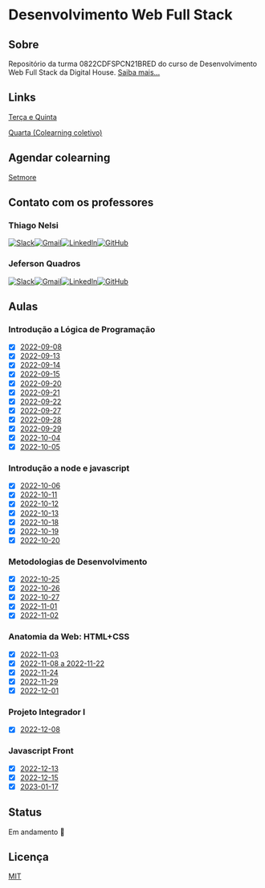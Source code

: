 # Desenvolvimento Web Full Stack

## Sobre

Repositório da turma 0822CDFSPCN21BRED do curso de Desenvolvimento Web Full Stack da Digital House. [Saiba mais...](https://www.digitalhouse.com/br/produtos/programacao/desenvolvimento-web-full-stack)

## Links

[Terça e Quinta](https://digitalhouse.zoom.us/j/95349644844)

[Quarta (Colearning coletivo)](https://digitalhouse.zoom.us/j/95349644844)

## Agendar colearning

[Setmore](https://booking.setmore.com/scheduleappointment/78fd3a05-18b4-4e19-863e-6766e7cff22b/services/17cff5de-1fb1-4086-965a-ddfb49ce44c5?source=easyshare)

## Contato com os professores

### Thiago Nelsi

[![Slack](https://img.shields.io/badge/Slack-4A154B?style=for-the-badge&logo=slack&logoColor=white)](https://alunos-dhbr.slack.com/team/U03ACFS3F09)[![Gmail](https://img.shields.io/badge/Gmail-D14836?style=for-the-badge&logo=gmail&logoColor=white)](mailto:tcouto@digitalhouse.com)[![LinkedIn](https://img.shields.io/badge/linkedin-%230077B5.svg?style=for-the-badge&logo=linkedin&logoColor=white)](https://www.linkedin.com/in/thiagonelsi/)[![GitHub](https://img.shields.io/badge/github-%23121011.svg?style=for-the-badge&logo=github&logoColor=white)](https://github.com/ThiagoNelsi)

### Jeferson Quadros

[![Slack](https://img.shields.io/badge/Slack-4A154B?style=for-the-badge&logo=slack&logoColor=white)](https://alunos-dhbr.slack.com/team/U043Y2EGTLH)[![Gmail](https://img.shields.io/badge/Gmail-D14836?style=for-the-badge&logo=gmail&logoColor=white)](mailto:jeferson.quadros@digitalhouse.com)[![LinkedIn](https://img.shields.io/badge/linkedin-%230077B5.svg?style=for-the-badge&logo=linkedin&logoColor=white)](https://www.linkedin.com/in/jeferson-freitas-quadros-3b950049/)[![GitHub](https://img.shields.io/badge/github-%23121011.svg?style=for-the-badge&logo=github&logoColor=white)](https://github.com/pianeiro)

## Aulas

### Introdução a Lógica de Programação

- [x] [2022-09-08](./2022-09-08/README.md)
- [x] [2022-09-13](./2022-09-13/README.md)
- [x] [2022-09-14](./2022-09-14/README.md)
- [x] [2022-09-15](./2022-09-15/README.md)
- [x] [2022-09-20](./2022-09-20/README.md)
- [x] [2022-09-21](./2022-09-21/README.md)
- [x] [2022-09-22](./2022-09-22/README.md)
- [x] [2022-09-27](./2022-09-27/README.md)
- [x] [2022-09-28](./2022-09-28/README.md)
- [x] [2022-09-29](./2022-09-29/README.md)
- [x] [2022-10-04](./2022-10-04/README.md)
- [x] [2022-10-05](./2022-10-05/README.md)

### Introdução a node e javascript

- [x] [2022-10-06](./2022-10-06/README.md)
- [x] [2022-10-11](./2022-10-11/README.md)
- [x] [2022-10-12](./2022-10-12/README.md)
- [x] [2022-10-13](./2022-10-13/README.md)
- [x] [2022-10-18](./2022-10-18/README.md)
- [x] [2022-10-19](./2022-10-19/README.md)
- [x] [2022-10-20](./2022-10-20/README.md)

### Metodologias de Desenvolvimento

- [x] [2022-10-25](./2022-10-25/README.md)
- [x] [2022-10-26](./2022-10-26/README.md)
- [x] [2022-10-27](./2022-10-27/README.md)
- [x] [2022-11-01](./2022-11-01/README.md)
- [x] [2022-11-02](./2022-11-02/README.md)

### Anatomia da Web: HTML+CSS

- [x] [2022-11-03](./2022-11-03/README.md)
- [x] [2022-11-08 a 2022-11-22](./2022-11-08/README.md)
- [x] [2022-11-24](./2022-11-24/README.md)
- [x] [2022-11-29](./2022-11-29/README.md)
- [x] [2022-12-01](./2022-12-01/README.md)

### Projeto Integrador I

- [x] [2022-12-08](./2022-12-08/README.md)

### Javascript Front

- [x] [2022-12-13](./2022-12-13/README.md)
- [x] [2022-12-15](./2022-12-15/README.md)
- [x] [2023-01-17](./2023-01-17/README.md)

## Status

Em andamento 🚧

## Licença

[MIT](./LICENSE)
